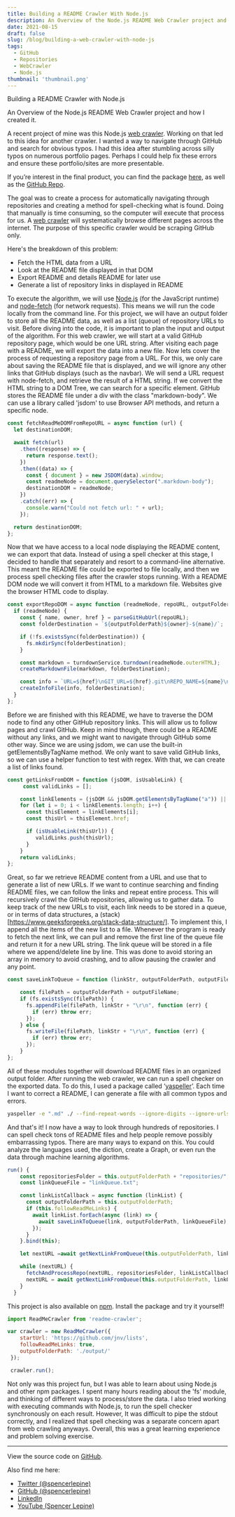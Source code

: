 ```yaml
---
title: Building a README Crawler With Node.js
description: An Overview of the Node.js README Web Crawler project and how I created it.
date: 2021-08-15
draft: false
slug: /blog/building-a-web-crawler-with-node-js
tags:
  - GitHub
  - Repositories
  - WebCrawler
  - Node.js
thumbnail: 'thumbnail.png'
---
```


Building a README Crawler with Node.js

An Overview of the Node.js README Web Crawler project and how I created it.

A recent project of mine was this Node.js [web crawler](https://spencerlepine.com/blog/building-a-web-crawler-with-node.js). Working on that led to this idea for another crawler. I wanted a way to navigate through GitHub and search for obvious typos. I had this idea after stumbling across silly typos on numerous portfolio pages. Perhaps I could help fix these errors and ensure these portfolio/sites are more presentable.

If you’re interest in the final product, you can find the package [here](https://www.npmjs.com/package/readme-crawler), as well as the [GitHub Repo](https://github.com/spencerlepine/readme-crawler).

The goal was to create a process for automatically navigating through repositories and creating a method for spell-checking what is found. Doing that manually is time consuming, so the computer will execute that process for us. A [web crawler](https://www.cloudflare.com/learning/bots/what-is-a-web-crawler/) will systematically browse different pages across the internet. The purpose of this specific crawler would be scraping GitHub only.

Here's the breakdown of this problem:
  - Fetch the HTML data from a URL
  - Look at the README file displayed in that  DOM
  - Export README and details README for later use
  - Generate a list of repository links in displayed in README

To execute the algorithm, we will use [Node.js](https://nodejs.org/) (for the JavaScript runtime) and [node-fetch](https://www.npmjs.com/package/node-fetch) (for network requests). This means we will run the code locally from the command line.
For this project, we will have an output folder to store all the README data, as well as a list (queue) of repository URLs to visit.
Before diving into the code, it is important to plan the input and output of the algorithm. For this web crawler, we will start at a valid GitHub repository page, which would be one URL string. After visiting each page with a README, we will export the data into a new file.
Now lets cover the process of requesting a repository page from a URL. For this, we only care about saving the README file that is displayed, and we will ignore any other links that GitHub displays (such as the navbar). We will send a URL request with node-fetch, and retrieve the result of a HTML string. If we convert the HTML string to a DOM Tree, we can search for a specific element. GitHub stores the README file under a div with the class "markdown-body". We can use a library called 'jsdom' to use Browser API methods, and return a specific node.

```js
const fetchReadMeDOMFromRepoURL = async function (url) {
  let destinationDOM;

  await fetch(url)
    .then((response) => {
      return response.text();
    })
    .then((data) => {
      const { document } = new JSDOM(data).window;
      const readmeNode = document.querySelector(".markdown-body");
      destinationDOM = readmeNode;
    })
    .catch((err) => {
      console.warn("Could not fetch url: " + url);
    });

  return destinationDOM;
};
```

Now that we have access to a local node displaying the README content, we can export that data.
Instead of using a spell checker at this stage, I decided to handle that separately and resort to a command-line alternative. This meant the README file could be exported to file locally, and then we process spell checking files after the crawler stops running.
With a README DOM node we will convert it from HTML to a markdown file. Websites give the browser HTML code to display.

```js
const exportRepoDOM = async function (readmeNode, repoURL, outputFolderPath) {
  if (readmeNode) {
    const { name, owner, href } = parseGitHubUrl(repoURL);
    const folderDestination = `${outputFolderPath}${owner}-${name}/`;

    if (!fs.existsSync(folderDestination)) {
      fs.mkdirSync(folderDestination);
    }

    const markdown = turndownService.turndown(readmeNode.outerHTML);
    createMarkdownFile(markdown, folderDestination);

    const info = `URL=${href}\nGIT_URL=${href}.git\nREPO_NAME=${name}\nOWNER=${owner}\n`;
    createInfoFile(info, folderDestination);
  }
};
```
Before we are finished with this README, we have to traverse the DOM node to find any other GitHub repository links. This will allow us to follow pages and crawl GitHub. Keep in mind though, there could be a README without any links, and we might want to navigate through GitHub some other way.
Since we are using jsdom, we can use the built-in getElementsByTagName method. We only want to save valid GitHub links, so we can use a helper function to test with regex. With that, we can create a list of links found.

```js
const getLinksFromDOM = function (jsDOM, isUsableLink) {
     const validLinks = [];

    const linkElements = (jsDOM && jsDOM.getElementsByTagName("a")) || [];
    for (let i = 0; i < linkElements.length; i++) {
      const thisElement = linkElements[i];
      const thisUrl = thisElement.href;

      if (isUsableLink(thisUrl)) {
         validLinks.push(thisUrl);
      }
    }
    return validLinks;
};
```

Great, so far we retrieve README content from a URL and use that to generate a list of new URLs. If we want to continue searching and finding README files, we can follow the links and repeat entire process. This will recursively crawl the GitHub repositories, allowing us to gather data.
To keep track of the new URLs to visit, each link needs to be stored in a queue, or in terms of data structures, a (stack)[https://www.geeksforgeeks.org/stack-data-structure/]. To implement this, I append all the items of the new list to a file. Whenever the program is ready to fetch the next link, we can pull and remove the first line of the queue file and return it for a new URL string. The link queue will be stored in a file where we append/delete line by line. This was done to avoid storing an array in memory to avoid crashing, and to allow pausing the crawler and any point.

```js
const saveLinkToQueue = function (linkStr, outputFolderPath, outputFileName) {

    const filePath = outputFolderPath + outputFileName;
    if (fs.existsSync(filePath)) {
      fs.appendFile(filePath, linkStr + "\r\n", function (err) {
        if (err) throw err;
      });
    } else {
      fs.writeFile(filePath, linkStr + "\r\n", function (err) {
        if (err) throw err;
      });
    }
};
```

All of these modules together will download README files in an organized output folder. After running the web crawler, we can run a spell checker on the exported data. To do this, I used a package called ‘[yaspeller](https://www.npmjs.com/package/yaspeller)’. Each time I want to correct a README, I can generate a file with all common typos and errors.

```sh
yaspeller -e ".md" ./ --find-repeat-words --ignore-digits --ignore-urls --only-errors &> "spellcheck.txt"
```

And that's it! I now have a way to look through hundreds of repositories. I can spell check tons of README files and help people remove possibly embarrassing typos. There are many ways to expand on this. You could analyze the languages used, the diction, create a Graph, or even run the data through machine learning algorithms.

```js
run() {
    const repositoriesFolder = this.outputFolderPath + "repositories/";
    const linkQueueFile = "linkQueue.txt";

    const linkListCallback = async function (linkList) {
      const outputFolderPath = this.outputFolderPath;
      if (this.followReadMeLinks) {
        await linkList.forEach(async (link) => {
          await saveLinkToQueue(link, outputFolderPath, linkQueueFile);
        });
      }
    }.bind(this);

    let nextURL =await getNextLinkFromQueue(this.outputFolderPath, linkQueueFile

    while (nextURL) {
      fetchAndProcessRepo(nextURL, repositoriesFolder, linkListCallback);
      nextURL = await getNextLinkFromQueue(this.outputFolderPath, linkQueueFile);
    }
  }
```


This project is also available on [npm](www.npmjs.com/package/readme-crawler). Install the package and try it yourself!

```js
import ReadMeCrawler from 'readme-crawler';

var crawler = new ReadMeCrawler({
    startUrl: 'https://github.com/jnv/lists',
    followReadMeLinks: true,
    outputFolderPath: './output/'
 });

 crawler.run();

```

Not only was this project fun, but I was able to learn about using Node.js and other npm packages. I spent many hours reading about the 'fs' module, and thinking of different ways to process/store the data. I also tried working with executing commands with Node.js, to run the spell checker synchronously on each result. However, It was difficult to pipe the stdout correctly, and I realized that spell checking was a separate concern apart from web crawling anyways.
Overall, this was a great learning experience and problem solving exercise.

---

View the source code on [GitHub](https://github.com/spencerlepine/readme-crawler).

Also find me here:
* [Twitter (@spencerlepine)](https://twitter.com/SpencerLepine)
* [GitHub (@spencerlepine)](https://github.com/spencerlepine)
* [LinkedIn](https://www.linkedin.com/in/spencer-lepine/)
* [YouTube (Spencer Lepine)](https://www.youtube.com/channel/UCBL6vAHJZqUlyJp-rcFU55Q)
